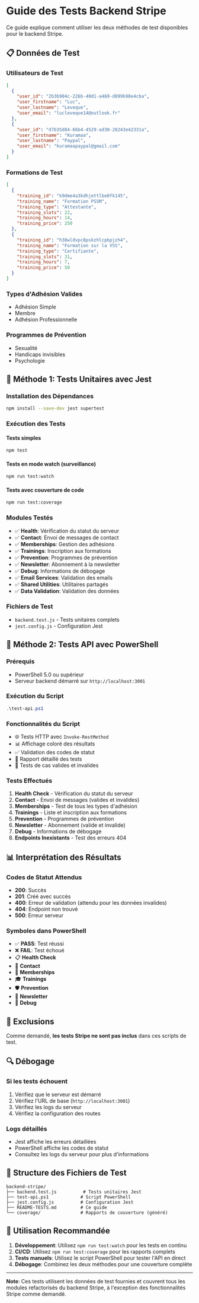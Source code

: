 # Guide des Tests Backend Stripe

Ce guide explique comment utiliser les deux méthodes de test disponibles pour le backend Stripe.

## 📋 Données de Test

### Utilisateurs de Test

```json
[
  {
    "user_id": "2b3b904c-226b-40d1-a469-d899b98e4cba",
    "user_firstname": "Luc",
    "user_lastname": "Leveque",
    "user_email": "lucleveque14@outlook.fr"
  },
  {
    "user_id": "d7b35d84-66b4-4529-ad30-28243e42331a",
    "user_firstname": "Kuramaa",
    "user_lastname": "Paypal",
    "user_email": "kuramaapaypal@gmail.com"
  }
]
```

### Formations de Test

```json
[
  {
    "training_id": "k9dme4a3kdhjettlbe0fk145",
    "training_name": "Formation PSSM",
    "training_type": "Attestante",
    "training_slots": 22,
    "training_hours": 14,
    "training_price": 250
  },
  {
    "training_id": "h38wldvpc8pskzhlcpbpjzh4",
    "training_name": "Formation sur la VSS",
    "training_type": "Certifiante",
    "training_slots": 31,
    "training_hours": 7,
    "training_price": 50
  }
]
```

### Types d'Adhésion Valides

- Adhésion Simple
- Membre
- Adhésion Professionnelle

### Programmes de Prévention

- Sexualité
- Handicaps invisibles
- Psychologie

## 🧪 Méthode 1: Tests Unitaires avec Jest

### Installation des Dépendances

```bash
npm install --save-dev jest supertest
```

### Exécution des Tests

#### Tests simples

```bash
npm test
```

#### Tests en mode watch (surveillance)

```bash
npm run test:watch
```

#### Tests avec couverture de code

```bash
npm run test:coverage
```

### Modules Testés

- ✅ **Health**: Vérification du statut du serveur
- ✅ **Contact**: Envoi de messages de contact
- ✅ **Memberships**: Gestion des adhésions
- ✅ **Trainings**: Inscription aux formations
- ✅ **Prevention**: Programmes de prévention
- ✅ **Newsletter**: Abonnement à la newsletter
- ✅ **Debug**: Informations de débogage
- ✅ **Email Services**: Validation des emails
- ✅ **Shared Utilities**: Utilitaires partagés
- ✅ **Data Validation**: Validation des données

### Fichiers de Test

- `backend.test.js` - Tests unitaires complets
- `jest.config.js` - Configuration Jest

## 🔧 Méthode 2: Tests API avec PowerShell

### Prérequis

- PowerShell 5.0 ou supérieur
- Serveur backend démarré sur `http://localhost:3001`

### Exécution du Script

```powershell
.\test-api.ps1
```

### Fonctionnalités du Script

- 🌐 Tests HTTP avec `Invoke-RestMethod`
- 📊 Affichage coloré des résultats
- ✅ Validation des codes de statut
- 📝 Rapport détaillé des tests
- 🎯 Tests de cas valides et invalides

### Tests Effectués

1. **Health Check** - Vérification du statut du serveur
2. **Contact** - Envoi de messages (valides et invalides)
3. **Memberships** - Test de tous les types d'adhésion
4. **Trainings** - Liste et inscription aux formations
5. **Prevention** - Programmes de prévention
6. **Newsletter** - Abonnement (valide et invalide)
7. **Debug** - Informations de débogage
8. **Endpoints Inexistants** - Test des erreurs 404

## 📊 Interprétation des Résultats

### Codes de Statut Attendus

- **200**: Succès
- **201**: Créé avec succès
- **400**: Erreur de validation (attendu pour les données invalides)
- **404**: Endpoint non trouvé
- **500**: Erreur serveur

### Symboles dans PowerShell

- ✅ **PASS**: Test réussi
- ❌ **FAIL**: Test échoué
- 📋 **Health Check**
- 📧 **Contact**
- 👥 **Memberships**
- 🎓 **Trainings**
- 🛡️ **Prevention**
- 📰 **Newsletter**
- 🐛 **Debug**

## 🚫 Exclusions

Comme demandé, **les tests Stripe ne sont pas inclus** dans ces scripts de test.

## 🔍 Débogage

### Si les tests échouent

1. Vérifiez que le serveur est démarré
2. Vérifiez l'URL de base (`http://localhost:3001`)
3. Vérifiez les logs du serveur
4. Vérifiez la configuration des routes

### Logs détaillés

- Jest affiche les erreurs détaillées
- PowerShell affiche les codes de statut
- Consultez les logs du serveur pour plus d'informations

## 📁 Structure des Fichiers de Test

```
backend-stripe/
├── backend.test.js          # Tests unitaires Jest
├── test-api.ps1            # Script PowerShell
├── jest.config.js          # Configuration Jest
├── README-TESTS.md         # Ce guide
└── coverage/               # Rapports de couverture (généré)
```

## 🎯 Utilisation Recommandée

1. **Développement**: Utilisez `npm run test:watch` pour les tests en continu
2. **CI/CD**: Utilisez `npm run test:coverage` pour les rapports complets
3. **Tests manuels**: Utilisez le script PowerShell pour tester l'API en direct
4. **Débogage**: Combinez les deux méthodes pour une couverture complète

---

**Note**: Ces tests utilisent les données de test fournies et couvrent tous les modules refactorisés du backend Stripe, à l'exception des fonctionnalités Stripe comme demandé.
